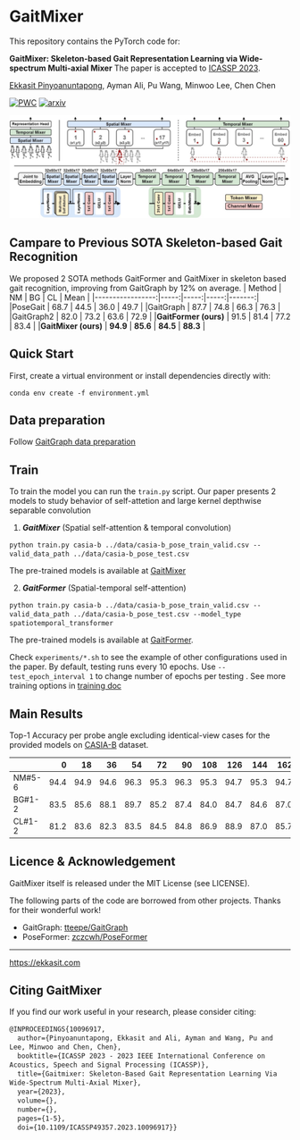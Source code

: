 

# GaitMixer
This repository contains the PyTorch code for:

__GaitMixer: Skeleton-based Gait Representation Learning via Wide-spectrum Multi-axial Mixer__ 
The paper is accepted to [ICASSP 2023](https://2023.ieeeicassp.org/).

[Ekkasit Pinyoanuntapong](https://github.com/exitudio), Ayman Ali, Pu Wang, Minwoo Lee, Chen Chen


[![PWC](https://img.shields.io/endpoint.svg?url=https://paperswithcode.com/badge/gaitmixer-skeleton-based-gait-representation/multiview-gait-recognition-on-casia-b)](https://paperswithcode.com/sota/multiview-gait-recognition-on-casia-b?p=gaitmixer-skeleton-based-gait-representation)
[![arxiv](https://img.shields.io/badge/arXiv:2210.15491-red)](https://arxiv.org/abs/2210.15491) 


<!-- [![DOI:10.1109/ICIP42928.2021.9506717](https://img.shields.io/badge/DOI-10.1109%2FICIP42928.2021.9506717-blue)](https://doi.org/10.1109/ICIP42928.2021.9506717) [![BibTeX](https://img.shields.io/badge/cite-BibTeX-yellow)](#CitingGaitGraph) [![PWC](https://img.shields.io/endpoint.svg?url=https://paperswithcode.com/badge/gaitgraph-graph-convolutional-network-for/multiview-gait-recognition-on-casia-b)](https://paperswithcode.com/sota/multiview-gait-recognition-on-casia-b?p=gaitgraph-graph-convolutional-network-for) -->



![Pipeline](assets/GaitMixer-diagram.jpg)
## Campare to Previous SOTA Skeleton-based Gait Recognition
We proposed 2 SOTA methods GaitFormer and GaitMixer in skeleton based gait recognition, improving from GaitGraph by 12% on average.
|      Method      |  NM  |  BG  |  CL  |  Mean  |
|-----------------:|-----:|-----:|-----:|-------:|
|PoseGait          | 68.7 | 44.5 | 36.0 |  49.7  |
|GaitGraph         | 87.7 | 74.8 | 66.3 |  76.3  |
|GaitGraph2        | 82.0 | 73.2 | 63.6 |  72.9  |
|<b>GaitFormer (ours)</b> | 91.5 | 81.4 | 77.2 |  83.4  |
|<b>GaitMixer (ours)</b> | <b>94.9</b> | <b>85.6</b> | <b>84.5</b> |  <b>88.3</b>  |

## Quick Start

First, create a virtual environment or install dependencies directly with:
```shell
conda env create -f environment.yml
```

## Data preparation
Follow [GaitGraph data preparation](https://github.com/tteepe/GaitGraph#data-preparation)

## Train
To train the model you can run the `train.py` script. Our paper presents 2 models to study behavior of self-attetion and large kernel depthwise separable convolution
1. ***GaitMixer*** (Spatial self-attention & temporal convolution)
```shell
python train.py casia-b ../data/casia-b_pose_train_valid.csv --valid_data_path ../data/casia-b_pose_test.csv
```
The pre-trained models is available at [GaitMixer](https://github.com/exitudio/GaitMixer/releases/download/pretrain/GaitMixer.pt)

2. ***GaitFormer*** (Spatial-temporal self-attention)
```shell
python train.py casia-b ../data/casia-b_pose_train_valid.csv --valid_data_path ../data/casia-b_pose_test.csv --model_type spatiotemporal_transformer
```
The pre-trained models is available at [GaitFormer](https://github.com/exitudio/GaitMixer/releases/download/pretrain/GaitFormer.pt).

Check `experiments/*.sh` to see the example of other configurations used in the paper. 
By default, testing runs every 10 epochs. Use ```--test_epoch_interval 1``` to change number of epochs per testing .
See more training options in [training doc](./docs/train.md)



## Main Results
Top-1 Accuracy per probe angle excluding identical-view cases for the provided models on 
[CASIA-B](http://www.cbsr.ia.ac.cn/english/Gait%20Databases.asp) dataset.

|        |    0 |   18 |   36 |   54 |   72 |   90 |   108 |   126 |   144 |   162 |   180 |   mean |
|:-------|-----:|-----:|-----:|-----:|-----:|-----:|------:|------:|------:|------:|------:|-------:|
| NM#5-6 | 94.4 | 94.9 | 94.6 | 96.3 | 95.3 | 96.3 | 95.3  | 94.7  |  95.3 |  94.7 |  92.2 |   94.9 |
| BG#1-2 | 83.5 | 85.6 | 88.1 | 89.7 | 85.2 | 87.4 | 84.0  | 84.7  |  84.6 |  87.0 |  81.4 |   85.6 |
| CL#1-2 | 81.2 | 83.6 | 82.3 | 83.5 | 84.5 | 84.8 | 86.9  | 88.9  |  87.0 |  85.7 |  81.6 |   84.5 |


## Licence & Acknowledgement
GaitMixer itself is released under the MIT License (see LICENSE).

The following parts of the code are borrowed from other projects. Thanks for their wonderful work!
- GaitGraph: [tteepe/GaitGraph](https://github.com/tteepe/GaitGraph)
- PoseFormer: [zczcwh/PoseFormer](https://github.com/zczcwh/PoseFormer)

---


https://ekkasit.com

## <a name="CitingGaitMixer"></a>Citing GaitMixer
If you find our work useful in your research, please consider citing:

```
@INPROCEEDINGS{10096917,
  author={Pinyoanuntapong, Ekkasit and Ali, Ayman and Wang, Pu and Lee, Minwoo and Chen, Chen},
  booktitle={ICASSP 2023 - 2023 IEEE International Conference on Acoustics, Speech and Signal Processing (ICASSP)}, 
  title={Gaitmixer: Skeleton-Based Gait Representation Learning Via Wide-Spectrum Multi-Axial Mixer}, 
  year={2023},
  volume={},
  number={},
  pages={1-5},
  doi={10.1109/ICASSP49357.2023.10096917}}
```
